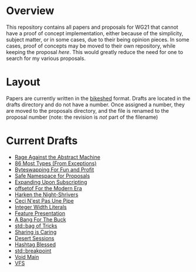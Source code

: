 # Overview

This repository contains all papers and proposals for WG21 that cannot have
a proof of concept implementation, either because of the simplicity, subject
matter, or in some cases, due to their being opinion pieces. In some cases,
proof of concepts may be moved to their own repository, while keeping the
proposal *here*. This would greatly reduce the need for one to search for
my various proposals.

# Layout

Papers are currently written in the [bikeshed][1] format. Drafts are located in
the drafts directory and do not have a number. Once assigned a number, they are
moved to the proposals directory, and the file is renamed to the proposal
number (note: the revision is *not* part of the filename)

# Current Drafts

 * [Rage Against the Abstract Machine]()
 * [86 Most Types (From Exceptions)]()
 * [Byteswapping For Fun and Profit](https://api.csswg.org/bikeshed/?force=1&url=https://git.io/fAvW7)
 * [Safe Namespace for Proposals]()
 * [Expanding Upon Subscripting]()
 * [offsetof For the Modern Era]()
 * [Harken the Night-Shrivers]()
 * [Ceci N'est Pas Une Pipe]()
 * [Integer Width Literals]()
 * [Feature Presentation]()
 * [A Bang For The Buck]()
 * [std::bag of Tricks]()
 * [Sharing is Caring]()
 * [Desert Sessions]()
 * [Hashtag Blessed]()
 * [std::breakpoint]()
 * [Void Main]()
 * [VFS]()
<!-- * [Subtuples and Domtuples]() -->

[1]: https://github.com/tabatkins/bikeshed
